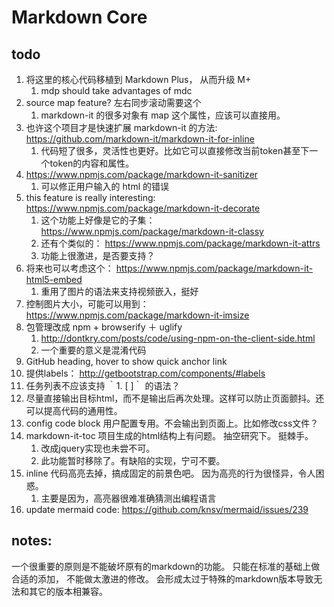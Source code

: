 # Markdown Core


## todo

1. 将这里的核心代码移植到 Markdown Plus， 从而升级 M+
    1. mdp should take advantages of mdc
1. source map feature? 左右同步滚动需要这个
    1. markdown-it 的很多对象有 map 这个属性，应该可以直接用。
1. 也许这个项目才是快速扩展 markdown-it 的方法: https://github.com/markdown-it/markdown-it-for-inline
    1. 代码短了很多，灵活性也更好。比如它可以直接修改当前token甚至下一个token的内容和属性。
1. https://www.npmjs.com/package/markdown-it-sanitizer
    1. 可以修正用户输入的 html 的错误
1. this feature is really interesting: https://www.npmjs.com/package/markdown-it-decorate
    1. 这个功能上好像是它的子集： https://www.npmjs.com/package/markdown-it-classy
    1. 还有个类似的： https://www.npmjs.com/package/markdown-it-attrs
    1. 功能上很激进，是否要支持？
1. 将来也可以考虑这个： https://www.npmjs.com/package/markdown-it-html5-embed
    1. 重用了图片的语法来支持视频嵌入，挺好
1. 控制图片大小，可能可以用到：https://www.npmjs.com/package/markdown-it-imsize
1. 包管理改成 npm + browserify ＋ uglify
    1. http://dontkry.com/posts/code/using-npm-on-the-client-side.html
    1. 一个重要的意义是混淆代码
1. GitHub heading, hover to show quick anchor link
1. 提供labels： http://getbootstrap.com/components/#labels
1. 任务列表不应该支持 ｀1. [ ]｀ 的语法？
1. 尽量直接输出目标html，而不是输出后再次处理。这样可以防止页面颤抖。还可以提高代码的通用性。
1. config code block 用户配置专用。不会输出到页面上。比如修改css文件？
1. markdown-it-toc 项目生成的html结构上有问题。 抽空研究下。 挺棘手。
    1. 改成jquery实现也未尝不可。
    1. 此功能暂时移除了。有缺陷的实现，宁可不要。
1. inline 代码高亮去掉，搞成固定的前景色吧。 因为高亮的行为很怪异，令人困惑。
    1. 主要是因为，高亮器很难准确猜测出编程语言
1. update mermaid code: https://github.com/knsv/mermaid/issues/239


## notes:

一个很重要的原则是不能破坏原有的markdown的功能。 只能在标准的基础上做合适的添加， 不能做太激进的修改。
会形成太过于特殊的markdown版本导致无法和其它的版本相兼容。
